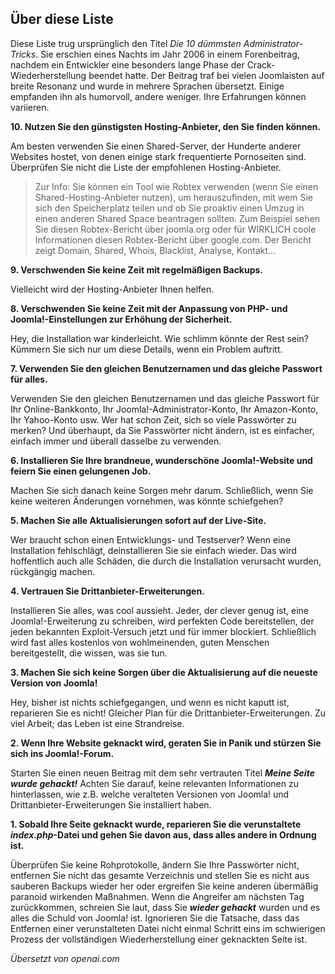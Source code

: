 <!-- Filename: Top_10_Stupidest_Administrator_Tricks / Display title: Top 10 Dumme Tricks -->

## Über diese Liste

Diese Liste trug ursprünglich den Titel *Die 10 dümmsten Administrator-Tricks*. Sie erschien eines Nachts im Jahr 2006 in einem Forenbeitrag, nachdem ein Entwickler eine besonders lange Phase der Crack-Wiederherstellung beendet hatte. Der Beitrag traf bei vielen Joomlaisten auf breite Resonanz und wurde in mehrere Sprachen übersetzt. Einige empfanden ihn als humorvoll, andere weniger. Ihre Erfahrungen können variieren.

**10. Nutzen Sie den günstigsten Hosting-Anbieter, den Sie finden können.**

Am besten verwenden Sie einen Shared-Server, der Hunderte anderer Websites hostet, von denen einige stark frequentierte Pornoseiten sind. Überprüfen Sie nicht die Liste der empfohlenen Hosting-Anbieter.

> Zur Info: Sie können ein Tool wie Robtex verwenden (wenn Sie einen
> Shared-Hosting-Anbieter nutzen), um herauszufinden, mit wem Sie sich den
> Speicherplatz teilen und ob Sie proaktiv einen Umzug in einen anderen
> Shared Space beantragen sollten. Zum Beispiel sehen Sie diesen Robtex-Bericht
> über joomla.org oder für WIRKLICH coole Informationen diesen Robtex-Bericht
> über google.com. Der Bericht zeigt Domain, Shared, Whois, Blacklist,
> Analyse, Kontakt...

**9. Verschwenden Sie keine Zeit mit regelmäßigen Backups.**

Vielleicht wird der Hosting-Anbieter Ihnen helfen.

**8. Verschwenden Sie keine Zeit mit der Anpassung von PHP- und Joomla!-Einstellungen zur Erhöhung der Sicherheit.**

Hey, die Installation war kinderleicht. Wie schlimm könnte der Rest sein? Kümmern
Sie sich nur um diese Details, wenn ein Problem auftritt.

**7. Verwenden Sie den gleichen Benutzernamen und das gleiche Passwort für alles.**

Verwenden Sie den gleichen Benutzernamen und das gleiche Passwort für Ihr Online-Bankkonto,
Ihr Joomla!-Administrator-Konto, Ihr Amazon-Konto, Ihr Yahoo-Konto usw. Wer hat
schon Zeit, sich so viele Passwörter zu merken? Und überhaupt, da Sie
Passwörter nicht ändern, ist es einfacher, einfach immer und überall dasselbe zu verwenden.

**6. Installieren Sie Ihre brandneue, wunderschöne Joomla!-Website und
feiern Sie einen gelungenen Job.**

Machen Sie sich danach keine Sorgen mehr darum. Schließlich, wenn Sie keine
weiteren Änderungen vornehmen, was könnte schiefgehen?

**5. Machen Sie alle Aktualisierungen sofort auf der Live-Site.**

Wer braucht schon einen Entwicklungs- und Testserver? Wenn eine Installation
fehlschlägt, deinstallieren Sie sie einfach wieder. Das wird hoffentlich auch
alle Schäden, die durch die Installation verursacht wurden, rückgängig machen.

**4. Vertrauen Sie Drittanbieter-Erweiterungen.**

Installieren Sie alles, was cool aussieht. Jeder, der clever genug ist, eine Joomla!-Erweiterung zu schreiben, wird perfekten Code bereitstellen, der jeden bekannten Exploit-Versuch jetzt und für immer blockiert. Schließlich wird fast alles kostenlos von wohlmeinenden, guten Menschen bereitgestellt, die wissen, was sie tun.

**3. Machen Sie sich keine Sorgen über die Aktualisierung auf die neueste Version von Joomla!**

Hey, bisher ist nichts schiefgegangen, und wenn es nicht kaputt ist, reparieren Sie es nicht!
Gleicher Plan für die Drittanbieter-Erweiterungen. Zu viel Arbeit; das Leben ist eine Strandreise.

**2. Wenn Ihre Website geknackt wird, geraten Sie in Panik und stürzen Sie sich ins Joomla!-Forum.**

Starten Sie einen neuen Beitrag mit dem sehr vertrauten Titel ***Meine Seite wurde gehackt!***
Achten Sie darauf, keine relevanten Informationen zu hinterlassen, wie z.B. welche veralteten
Versionen von Joomla! und Drittanbieter-Erweiterungen Sie installiert haben.

**1. Sobald Ihre Seite geknackt wurde, reparieren Sie die verunstaltete *index.php*-Datei und
gehen Sie davon aus, dass alles andere in Ordnung ist.**

Überprüfen Sie keine Rohprotokolle, ändern Sie Ihre Passwörter nicht, entfernen Sie nicht das gesamte Verzeichnis und stellen Sie es nicht aus sauberen Backups wieder her oder ergreifen Sie keine anderen übermäßig paranoid wirkenden Maßnahmen. Wenn die Angreifer am nächsten Tag zurückkommen, schreien Sie laut, dass Sie ***wieder gehackt*** wurden und es alles die Schuld von Joomla! ist. Ignorieren Sie die Tatsache, dass das Entfernen einer verunstalteten Datei nicht einmal Schritt eins im schwierigen Prozess der vollständigen Wiederherstellung einer geknackten Seite ist.

*Übersetzt von openai.com*

